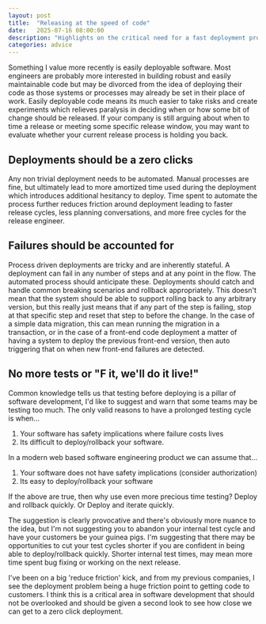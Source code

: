 ```yaml
---
layout: post
title:  "Releasing at the speed of code"
date:   2025-07-16 08:00:00
description: "Highlights on the critical need for a fast deployment process"
categories: advice
---
```


Something I value more recently is easily deployable software. Most engineers are probably more interested in building robust and easily maintainable code but may be divorced from the idea of deploying their code as those systems or processes may already be set in their place of work. Easily deployable code means its much easier to take risks and create experiments which relieves paralysis in deciding when or how some bit of change should be released. If your company is still arguing about when to time a release or meeting some specific release window, you may want to evaluate whether your current release process is holding you back.

## Deployments should be a zero clicks
Any non trivial deployment needs to be automated. Manual processes are fine, but ultimately lead to more amortized time used during the deployment which introduces additional hesitancy to deploy. Time spent to automate the process further reduces friction around deployment leading to faster release cycles, less planning conversations, and more free cycles for the release engineer.

## Failures should be accounted for
Process driven deployments are tricky and are inherently stateful. A deployment can fail in any number of steps and at any point in the flow. The automated process should anticipate these. Deployments should catch and handle common breaking scenarios and rollback appropriately. This doesn't mean that the system should be able to support rolling back to any arbitrary version, but this really just means that if any part of the step is failing, stop at that specific step and reset that step to before the change. In the case of a simple data migration, this can mean running the migration in a transaction, or in the case of a front-end code deployment a matter of having a system to deploy the previous front-end version, then auto triggering that on when new front-end failures are detected.

## No more tests or "F it, we'll do it live!"
Common knowledge tells us that testing before deploying is a pillar of software development, I'd like to suggest and warn that some teams may be testing too much. The only valid reasons to have a prolonged testing cycle is when...
1. Your software has safety implications where failure costs lives
2. Its difficult to deploy/rollback your software.

In a modern web based software engineering product we can assume that...
1. Your software does not have safety implications (consider authorization)
2. Its easy to deploy/rollback your software

If the above are true, then why use even more precious time testing? Deploy and rollback quickly. Or Deploy and iterate quickly.

The suggestion is clearly provocative and there's obviously more nuance to the idea, but I'm not suggesting you to abandon your internal test cycle and have your customers be your guinea pigs. I'm suggesting that there may be opportunities to cut your test cycles shorter if you are confident in being able to deploy/rollback quickly. Shorter internal test times, may mean more time spent bug fixing or working on the next release.

I've been on a big 'reduce friction' kick, and from my previous companies, I see the deployment problem being a huge friction point to getting code to customers. I think this is a critical area in software development that should not be overlooked and should be given a second look to see how close we can get to a zero click deployment.